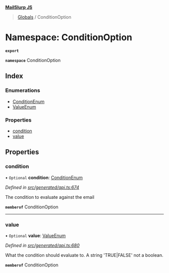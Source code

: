**[MailSlurp JS](../README.md)**

> [Globals](../README.md) / ConditionOption

# Namespace: ConditionOption

**`export`** 

**`namespace`** ConditionOption

## Index

### Enumerations

* [ConditionEnum](../enums/conditionoption.conditionenum.md)
* [ValueEnum](../enums/conditionoption.valueenum.md)

### Properties

* [condition](conditionoption.md#condition)
* [value](conditionoption.md#value)

## Properties

### condition

• `Optional` **condition**: [ConditionEnum](../enums/conditionoption.conditionenum.md)

*Defined in [src/generated/api.ts:674](https://github.com/mailslurp/mailslurp-client/blob/c5e5f20/src/generated/api.ts#L674)*

The condition to evaluate against the email

**`memberof`** ConditionOption

___

### value

• `Optional` **value**: [ValueEnum](../enums/conditionoption.valueenum.md)

*Defined in [src/generated/api.ts:680](https://github.com/mailslurp/mailslurp-client/blob/c5e5f20/src/generated/api.ts#L680)*

What the condition should evaluate to. A string 'TRUE|FALSE' not a boolean.

**`memberof`** ConditionOption

